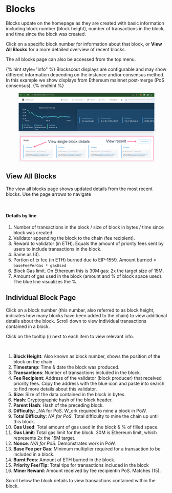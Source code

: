 # Blocks

Blocks update on the homepage as they are created with basic information including block number (block height), number of transactions in the block, and time since the block was created.&#x20;

Click on a specific block number for information about that block, or **View All Blocks** for a more detailed overview of recent blocks.&#x20;

The all blocks page can also be accessed from the top menu.

{% hint style="info" %}
Blockscout displays are configurable and may show different information depending on the instance and/or consensus method. In this example we show displays from Ethereum mainnet post-merge (PoS consensus).
{% endhint %}

<figure><img src="../../.gitbook/assets/blocks-1 (1).png" alt=""><figcaption></figcaption></figure>

## View All Blocks

The view all blocks page shows updated details from the most recent blocks. Use the page arrows to navigate&#x20;

<figure><img src="../../.gitbook/assets/block-2.png" alt=""><figcaption></figcaption></figure>

#### Details by line

1. Number of transactions in the block / size of block in bytes / time since block was created.
2. Validator appending the block to the chain (fee recipient).
3. Reward to validator (in ETH). Equals the amount of priority fees sent by users to include transactions in the block.
4. Same as (3).
5. Portion of tx fee (in ETH) burned due to EIP-1559. Amount burned = `baseFeePerGas * gasUsed`
6. Block Gas limit. On Ethereum this is 30M gas: 2x the target size of 15M.
7. Amount of gas used in the block (amount and % of block space used). The blue line visualizes the %.&#x20;

## Individual Block Page

Click on a block number (this number, also referred to as block height, indicates how many blocks have been added to the chain) to view additional details about the block. Scroll down to view individual transactions contained in a block.

Click on the tooltip (i) next to each item to view relevant info.

<figure><img src="../../.gitbook/assets/block-details.png" alt=""><figcaption></figcaption></figure>

1. **Block Height**: Also known as block number, shows the position of the block on the chain.&#x20;
2. **Timestamp**: Time & date the block was produced.
3. **Transactions**: Number of transactions included in the block.
4. **Fee Recipient**: Address of the validator (block producer) that received priority fees. Copy the address with the blue icon and paste into search to find more details about this validator.
5. **Size**: Size of the data contained in the block in bytes.
6. **Hash**: Cryptographic hash of the block header.
7. **Parent Hash**: Hash of the preceding block.
8. **Difficulty**: _NA for PoS. W_ork required to mine a block in PoW.
9. **Total Difficulty**: _NA for PoS._ Total difficulty to mine the chain up until this block.
10. **Gas Used**: Total amount of gas used in the block & % of filled space.
11. **Gas Limit**: Total gas limit for the block. 30M is Ethereum limit, which represents 2x the 15M target.
12. **Nonce**: _N/A for PoS_. Demonstrates work in PoW.
13. **Base Fee per Gas**: Minimum multiplier required for a transaction to be included in a block.&#x20;
14. **Burnt Fees**: Amount of ETH burned in the block.
15. **Priority Fee/Tip**: Total tips for transactions included in the block
16. **Miner Reward**: Amount received by fee recipientin PoS. Matches (15).

Scroll below the block details to view transactions contained within the block.

<figure><img src="../../.gitbook/assets/txs.png" alt=""><figcaption></figcaption></figure>



